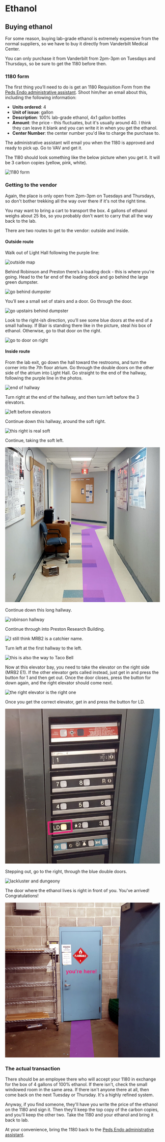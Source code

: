 # Ethanol

## Buying ethanol

For some reason, buying lab-grade ethanol is extremely expensive from the normal suppliers, so we have to buy it directly from Vanderbilt Medical Center.

You can only purchase it from Vanderbilt from 2pm-3pm on Tuesdays and Thursdays, so be sure to get the 1180 before then.

### 1180 form

The first thing you’ll need to do is get an 1180 Requisition Form from the [Peds Endo administrative assistant](https://github.com/moorelabvanderbilt/moorelabwiki/tree/98d9c43e779d8205afd02a9948443bf49c9a4a16/admin-asst/README.md). Shoot him/her an email about this, including the following information:

* **Units ordered**: 4
* **Unit of issue**: gallon
* **Description**: 100% lab-grade ethanol, 4x1 gallon bottles
* **Amount**: the price - this fluctuates, but it's usually around 40. I think they can leave it blank and you can write it in when you get the ethanol.
* **Center Number**: the center number you'd like to charge the purchase to.

The administrative assistant will email you when the 1180 is approved and ready to pick up. Go to VAV and get it.

The 1180 should look something like the below picture when you get it. It will be 3 carbon copies \(yellow, pink, white\).

![1180 form](.gitbook/assets/ethanol-00006.jpg)

### Getting to the vendor

Again, the place is only open from 2pm-3pm on Tuesdays and Thursdays, so don't bother trekking all the way over there if it's not the right time.

You may want to bring a cart to transport the box. 4 gallons of ethanol weighs about 25 lbs, so you probably don't want to carry that all the way back to the lab.

There are two routes to get to the vendor: outside and inside.

#### Outside route

Walk out of Light Hall following the purple line:

![outside map](.gitbook/assets/ethanol-00001.png)

Behind Robinson and Preston there’s a loading dock - this is where you’re going. Head to the far end of the loading dock and go behind the large green dumpster.

![go behind dumpster](.gitbook/assets/ethanol-00002-a.jpg)

You’ll see a small set of stairs and a door. Go through the door.

![go upstairs behind dumpster](.gitbook/assets/ethanol-00003-a.jpg)

Look to the right-ish direction, you’ll see some blue doors at the end of a small hallway. If Blair is standing there like in the picture, steal _his_ box of ethanol. Otherwise, go to that door on the right.

![go to door on right](.gitbook/assets/ethanol-00004-a.jpg)

#### Inside route

From the lab exit, go down the hall toward the restrooms, and turn the corner into the 7th floor atrium. Go through the double doors on the other side of the atrium into Light Hall. Go straight to the end of the hallway, following the purple line in the photos.

![end of hallway](.gitbook/assets/ethanol-00007-a.jpg)

Turn right at the end of the hallway, and then turn left before the 3 elevators.

![left before elevators](.gitbook/assets/ethanol-00021-a.jpg)

Continue down this hallway, around the soft right.

![this right is real soft](.gitbook/assets/ethanol-00009-a.jpg)

Continue, taking the soft left.

![this left&apos;s softness leaves something to be desired](.gitbook/assets/ethanol-00010-a.jpg)

Continue down this long hallway.

![robinson hallway](.gitbook/assets/ethanol-00011-a.jpg)

Continue through into Preston Research Building.

![I still think MRB2 is a catchier name.](.gitbook/assets/ethanol-00012-a.jpg)

Turn left at the first hallway to the left.

![this is also the way to Taco Bell](.gitbook/assets/ethanol-00013-a.jpg)

Now at this elevator bay, you need to take the elevator on the right side \(MRB2 E1\). If the other elevator gets called instead, just get in and press the button for 1 and then get out. Once the door closes, press the button for down again, and the right elevator should come next.

![the right elevator is the right one](.gitbook/assets/ethanol-00015-a.jpg)

Once you get the correct elevator, get in and press the button for LD.

![LD stands for &apos;lackluster dungeon&apos;](.gitbook/assets/ethanol-00016-a.jpg)

Stepping out, go to the right, through the blue double doors.

![lackluster and dungeony](.gitbook/assets/ethanol-00018-a.jpg)

The door where the ethanol lives is right in front of you. You've arrived! Congratulations!

![It&apos;s a McDonald&apos;s on Mon-Wed-Fri. Closed for both alcohol and quarter pounders on weekends.](.gitbook/assets/ethanol-00019-a.jpg)

### The actual transaction

There should be an employee there who will accept your 1180 in exchange for the box of 4 gallons of 100% ethanol. If there isn't, check the small windowed room in the same area. If there isn't anyone there at all, then come back on the next Tuesday or Thursday. It's a highly refined system.

Anyway, if you find someone, they'll have you write the price of the ethanol on the 1180 and sign it. Then they'll keep the top copy of the carbon copies, and you'll keep the other two. Take the 1180 and your ethanol and bring it back to lab.

At your convenience, bring the 1180 back to the [Peds Endo administrative assistant](https://github.com/moorelabvanderbilt/moorelabwiki/tree/98d9c43e779d8205afd02a9948443bf49c9a4a16/admin-asst/README.md).

